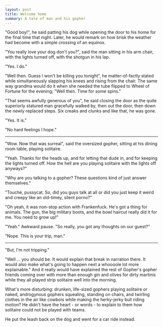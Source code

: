 ```yaml
---
layout: post
title: Welcome home
summary: A tale of man and his gopher
---
```


"Good boy!", he said patting his dog while opening the door to his home for the final time that night. Later, he would remark on how brisk the weather had become with a simple crossing of an equinox.

"You really love your dog don't you?", said the man sitting in his arm chair, with the lights turned off, with the shotgun in his lap.

"Yes. I do."

"Well then. Guess I won't be killing you tonight", he matter-of-factly stated while simultaneously slapping his knees and rising from the chair. The same way grandma would do it when she needed the tube flipped to Wheel of Fortune for the evening; "Well then. Time for some spins."

"That seems awfully generous of you", he said closing the door as the quite superiorly statured man gracefully walked by, then out the door, then down the newly replaced steps. Six creaks and clunks and like that, he was gone.

"Yes. It is."

"No hard feelings I hope."

---

"Wow. Now that was surreal", said the oversized gopher, sitting at his dining room table, playing solitaire.

"Yeah. Thanks for the heads up, and for letting that dude in, and for keeping the lights turned off. How the hell are you playing solitaire with the lights off anyways?"

"Why are you talking to a gopher? These questions kind of just answer themselves."

"Touchè, pussycat. So, did you guys talk at all or did you just keep it weird and creepy like an old-timey, silent porno?"

"Oh yeah, it was non-stop action with Frankenfuck. He's got a thing for animals. The gun, the big military boots, and the bowl haircut really did it for me. You need to grow up!"

"Yeah." Awkward pause. "So really, you got any thoughts on our guest?"

"Nope. This is your trip, man."

---

"But, I'm not tripping."

"Well ... you should be. It would explain that break in narration there. It would also make what's going to happen next a whoooole lot more explainable." And it really would have explained the rest of Gopher's gopher friends coming over with more than enough gin and olives for dirty martinis while they all played strip solitaire well into the morning.

What's more disturbing: drunken, life-sized gophers playing solitaire or naked, androgynous gophers squealing, standing on chairs, and twirling clothes in the air like cowbois while making the herky-jerky bull riding motion? He didn't have the heart - or words - to explain to them how solitaire could not be played with teams.

He put the leash back on the dog and went for a car ride instead.
